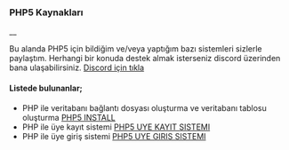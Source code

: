 ### PHP5 Kaynakları

__

Bu alanda PHP5 için bildiğim ve/veya yaptığım bazı sistemleri sizlerle paylaştım. Herhangi bir konuda destek almak isterseniz discord üzerinden bana ulaşabilirsiniz. [Discord için tıkla](https://discord.gg/WxMJecz2Cu)

#### Listede bulunanlar;

- PHP ile veritabanı bağlantı dosyası oluşturma ve veritabanı tablosu oluşturma [PHP5 INSTALL](https://github.com/matta76/php5/tree/main/install "PHP5, INSTALL")
- PHP ile üye kayıt sistemi [PHP5 UYE KAYIT SISTEMI](https://github.com/matta76/php5/tree/main/register, "PHP5, UYE KAYIT SISTEMI") 
- PHP ile üye giriş sistemi [PHP5 UYE GIRIS SISTEMI](https://github.com/matta76/php5/tree/main/login, "PHP5, UYE GIRIS SISTEMI")
